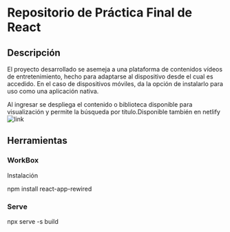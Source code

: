 # Repositorio de Práctica Final de React

## Descripción

El proyecto desarrollado se asemeja a una plataforma de contenidos vídeos de entretenimiento, hecho para adaptarse al dispositivo desde el cual es accedido. En el caso de dispositivos móviles, da la opción de instalarlo para uso como una aplicación nativa.

Al ingresar se despliega el contenido o biblioteca disponible para visualización y permite la búsqueda por título.Disponible también en netlify ![link](https://smendieta-react-project.netlify.app/)

## Herramientas

### WorkBox

Instalación

npm install react-app-rewired

### Serve

npx serve -s build
